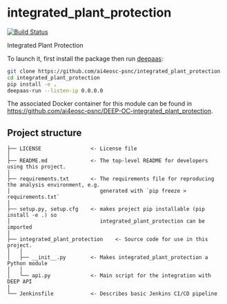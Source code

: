 # integrated_plant_protection
[![Build Status](https://jenkins.indigo-datacloud.eu/buildStatus/icon?job=Pipeline-as-code/DEEP-OC-org/UC-ai4eosc-psnc-integrated_plant_protection/master)](https://jenkins.indigo-datacloud.eu/job/Pipeline-as-code/job/DEEP-OC-org/job/UC-ai4eosc-psnc-integrated_plant_protection/job/master)

Integrated Plant Protection

To launch it, first install the package then run [deepaas](https://github.com/indigo-dc/DEEPaaS):
```bash
git clone https://github.com/ai4eosc-psnc/integrated_plant_protection
cd integrated_plant_protection
pip install -e .
deepaas-run --listen-ip 0.0.0.0
```
The associated Docker container for this module can be found in https://github.com/ai4eosc-psnc/DEEP-OC-integrated_plant_protection.

## Project structure
```
├── LICENSE                <- License file
│
├── README.md              <- The top-level README for developers using this project.
│
├── requirements.txt       <- The requirements file for reproducing the analysis environment, e.g.
│                             generated with `pip freeze > requirements.txt`
│
├── setup.py, setup.cfg    <- makes project pip installable (pip install -e .) so
│                             integrated_plant_protection can be imported
│
├── integrated_plant_protection    <- Source code for use in this project.
│   │
│   ├── __init__.py        <- Makes integrated_plant_protection a Python module
│   │
│   └── api.py             <- Main script for the integration with DEEP API
│
└── Jenkinsfile            <- Describes basic Jenkins CI/CD pipeline
```
